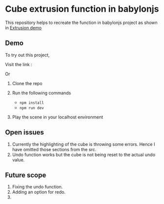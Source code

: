 # Cube extrusion function in babylonjs

This repository helps to recreate the function in babylonjs project as shown in 
[Extrusion demo](https://www.loom.com/share/d5f1163433c04650b63320698067087b)

## Demo
To try out this project,

Visit the link : 

Or

1. Clone the repo

2. Run the following commands

    - `npm install`
    - `npm run dev`

3. Play the scene in your localhost environment

## Open issues

1. Currently the highlighting of the cube is throwing some errors. Hence I have omitted those sections from the src.
2. Undo function works but the cube is not being reset to the actual undo value.

## Future scope

1. Fixing the undo function.
2. Adding an option for redo.
3. 

